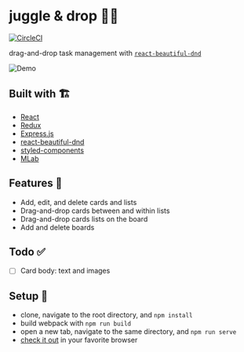 # juggle & drop 🤹‍♂️

[![CircleCI](https://circleci.com/gh/zroyer/juggle-and-drop/tree/master.svg?style=svg)](https://circleci.com/gh/zroyer/juggle-and-drop/tree/master)

drag-and-drop task management with [`react-beautiful-dnd`](https://github.com/atlassian/react-beautiful-dnd)

![Demo](http://i.imgur.com/zCkv3kg.gif)

## Built with 🏗

- [React](https://github.com/facebook/react)
- [Redux](https://github.com/reduxjs/redux)
- [Express.js](https://github.com/expressjs)
- [react-beautiful-dnd](https://github.com/atlassian/react-beautiful-dnd)
- [styled-components](https://www.styled-components.com/)
- [MLab](https://mlab.com/)

## Features 👀

- Add, edit, and delete cards and lists
- Drag-and-drop cards between and within lists
- Drag-and-drop cards lists on the board
- Add and delete boards

## Todo ✅

- [ ] Card body: text and images

## Setup 🚀

- clone, navigate to the root directory, and `npm install`
- build webpack with `npm run build`
- open a new tab, navigate to the same directory, and `npm run serve`
- [check it out](http://localhost:1738) in your favorite browser
